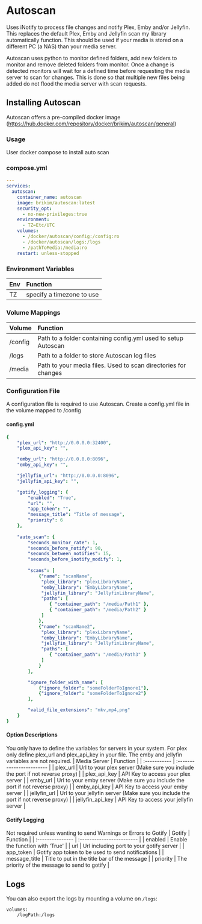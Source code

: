 # Autoscan

Uses iNotify to process file changes and notify Plex, Emby and/or Jellyfin.
This replaces the default Plex, Emby and Jellyfin scan my library automatically function.
This should be used if your media is stored on a different PC (a NAS) than your media server.

Autoscan uses python to monitor defined folders, add new folders to monitor and remove deleted folders from monitor. Once a change is detected monitors will wait for a defined time before requesting the media server to scan for changes. This is done so that multiple new files being added do not flood the media server with scan requests.

## Installing Autoscan
Autoscan offers a pre-compiled docker image (https://hub.docker.com/repository/docker/brikim/autoscan/general)

### Usage
User docker compose to install auto scan

### compose.yml
```yaml
---
services:
  autoscan:
    container_name: autoscan
    image: brikim/autoscan:latest
    security_opt:
      - no-new-privileges:true
    environment:
      - TZ=Etc/UTC
    volumes:
      - /docker/autoscan/config:/config:ro
      - /docker/autoscan/logs:/logs
      - /pathToMedia:/media:ro
    restart: unless-stopped
```

### Environment Variables
| Env | Function |
| :------- | :------------------------ |
| TZ       | specify a timezone to use |

### Volume Mappings
| Volume | Function |
| :------- | :------------------------ |
| /config  | Path to a folder containing config.yml used to setup Autoscan |
| /logs    | Path to a folder to store Autoscan log files |
| /media   | Path to your media files. Used to scan directories for changes |

### Configuration File
A configuration file is required to use Autoscan. Create a config.yml file in the volume mapped to /config

#### config.yml
```yaml
{
    "plex_url": "http://0.0.0.0:32400",
    "plex_api_key": "",

    "emby_url": "http://0.0.0.0:8096",
    "emby_api_key": "",

    "jellyfin_url": "http://0.0.0.0:8096",
    "jellyfin_api_key": "",

    "gotify_logging": {
        "enabled": "True",
        "url": "",
        "app_token": "",
        "message_title": "Title of message",
        "priority": 6
    },
    
    "auto_scan": {
        "seconds_monitor_rate": 1,
        "seconds_before_notify": 90,
        "seconds_between_notifies": 15,
        "seconds_before_inotify_modify": 1,
        
        "scans": [
            {"name": "scanName", 
             "plex_library": "plexLibraryName", 
             "emby_library": "EmbyLibraryName", 
             "jellyfin_library": "JellyfinLibraryName",
             "paths": [
                { "container_path": "/media/Path1" },
                { "container_path": "/media/Path2" }
             ]
            },
            {"name": "scanName2", 
             "plex_library": "plexLibraryName", 
             "emby_library": "EmbyLibraryName", 
             "jellyfin_library": "JellyfinLibraryName",
             "paths": [
                { "container_path": "/media/Path3" }
             ]
            }
        ],

        "ignore_folder_with_name": [
            {"ignore_folder": "someFolderToIgnore1"},
            {"ignore_folder": "someFolderToIgnore2"}
        ],

        "valid_file_extensions": "mkv,mp4,png"
    }
}
```

#### Option Descriptions
You only have to define the variables for servers in your system. For plex only define plex_url and plex_api_key in your file. The emby and jellyfin variables are not required.
| Media Server | Function |
| :----------- | :------------------------ |
| plex_url           | Url to your plex server (Make sure you include the port if not reverse proxy) |
| plex_api_key       | API Key to access your plex server |
| emby_url           | Url to your emby server (Make sure you include the port if not reverse proxy) |
| emby_api_key       | API Key to access your emby server |
| jellyfin_url       | Url to your jellyfin server (Make sure you include the port if not reverse proxy) |
| jellyfin_api_key   | API Key to access your jellyfin server |

#### Gotify Logging
Not required unless wanting to send Warnings or Errors to Gotify
| Gotify | Function |
| :--------------- | :------------------------ |
| enabled          | Enable the function with 'True' |
| url              | Url including port to your gotify server |
| app_token        | Gotify app token to be used to send notifications |
| message_title    | Title to put in the title bar of the message |
| priority         | The priority of the message to send to gotify |

## Logs

You can also export the logs by mounting a volume on `/logs`:
```
volumes:
    /logPath:/logs
```
